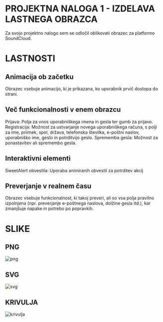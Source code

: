 <h1>PROJEKTNA NALOGA 1 - IZDELAVA LASTNEGA OBRAZCA</h1>

Za svojo projektno nalogo sem se odločil oblikovati obrazec za platformo SoundCloud.

<h1>LASTNOSTI</h1>

<h2>Animacija ob začetku</h2>

Obrazec vsebuje animacijo, ki je prikazana, ko uporabnik prvič dostopa do strani.

<h2>Več funkcionalnosti v enem obrazcu</h2>

Prijava: Polja za vnos uporabniškega imena in gesla ter gumb za prijavo.
Registracija: Možnost za ustvarjanje novega uporabniškega računa, s polji za ime, priimek, spol, država, telefonska številka, e-poštni naslov, uporabniško ime, geslo in potrditvijo geslo.
Sprememba gesla: Možnost za ponastavitev ali spremembo gesla.

<h2>Interaktivni elementi</h2>

SweetAlert obvestila: Uporaba animiranih obvestil za potrditev akcij

<h2>Preverjanje v realnem času</h2>

Obrazec vsebuje funkcionalnost, ki takoj preveri, ali so vsa polja pravilno izpolnjena (npr. preverjanje e-poštnega naslova, dolžine gesla itd.), kar zmanjšuje napake in potrebo po popravkih.


<h1>SLIKE</h1>

<h2>PNG</h2>

![png](https://github.com/user-attachments/assets/2a35f6d3-0753-4b2b-b1fa-6275661f32a4)


<h2>SVG</h2>

![svg](https://github.com/user-attachments/assets/099b1a86-adcd-4c74-92d1-a9500d051e67)


<h2>KRIVULJA</h2>

![krivulja](https://github.com/user-attachments/assets/df6bd5c1-53b9-45bb-b08e-80f06091ece4)
